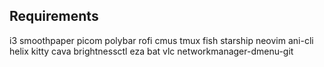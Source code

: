 ## Requirements

i3
smoothpaper
picom
polybar
rofi
cmus
tmux
fish
starship
neovim
ani-cli
helix
kitty
cava
brightnessctl
eza
bat
vlc
networkmanager-dmenu-git
